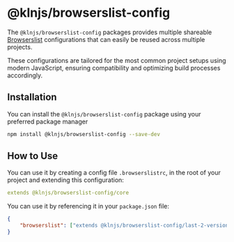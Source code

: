 # @klnjs/browserslist-config

The `@klnjs/browserslist-config` packages provides multiple shareable [Browserslist] configurations that can easily be reused across multiple projects.

These configurations are tailored for the most common project setups using modern JavaScript, ensuring compatibility and optimizing build processes accordingly.

## Installation

You can install the `@klnjs/browserslist-config` package using your preferred package manager

```bash
npm install @klnjs/browserslist-config --save-dev
```

## How to Use

You can use it by creating a config file `.browserslistrc`, in the root of your project and extending this configuration:

```yaml
extends @klnjs/browserslist-config/core
```

You can use it by referencing it in your `package.json` file:

```json
{
	"browserslist": ["extends @klnjs/browserslist-config/last-2-versions"]
}
```

[browserslist]: https://github.com/browserslist/browserslist
